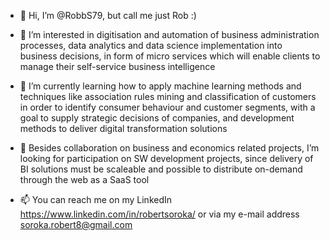 - 👋 Hi, I’m @RobbS79, but call me just Rob :)


- 👀 I’m interested in digitisation and automation of business administration processes, data analytics and data science implementation into business decisions, in form of micro services which will enable clients to manage their self-service business intelligence
 
- 🌱 I’m currently learning how to apply machine learning methods and techniques like association rules mining and classification of customers in order to identify consumer behaviour and customer segments, with a goal to supply strategic decisions of companies, and development methods to deliver digital transformation solutions
  
- 💞️ Besides collaboration on business and economics related projects, I’m looking for participation on SW development projects, since delivery of BI solutions must be scaleable and possible to distribute on-demand through the web as a SaaS tool
  
- 📫 You can reach me on my LinkedIn https://www.linkedin.com/in/robertsoroka/ or via my e-mail address soroka.robert8@gmail.com 

<!---
RobbS79/RobbS79 is a ✨ special ✨ repository because its `README.md` (this file) appears on your GitHub profile.
You can click the Preview link to take a look at your changes.
--->
